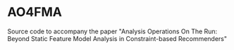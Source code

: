 # AO4FMA
Source code to accompany the paper "Analysis Operations On The Run: Beyond Static Feature Model Analysis in Constraint-based Recommenders"
